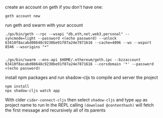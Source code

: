 create an account on geth if you don't have one:
```
geth account new
```

run geth and swarm with your account
```
./go/bin/geth --rpc --wsapi "db,eth,net,web3,personal" --syncmode=light --password <(echo password) --unlock 63410f8acabd08648c9230be91f87a24e7871616 --cache=4096 --ws --wsport 8546 --wsorigins "*"


./go/bin/swarm --ens-api $HOME/.ethereum/geth.ipc --bzzaccount 63410f8acabd08648c9230be91f87a24e7871616 --corsdomain '*' --password <(echo password)
```

install npm packages and run shadow-cljs to compile and server the project
```
npm install
npx shadow-cljs watch app

```

With cider `cider-connect-cljs` then select `shadow-cljs` and type `app` as project name to run
In the REPL calling `(download @contenthash)` will fetch the first message and recursively all of its parents
